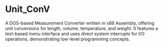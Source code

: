 # Unit_ConV
A DOS-based Measurement Converter written in x86 Assembly, offering unit conversions for length, volume, temperature, and weight. It features a text-based menu interface and uses direct system interrupts for I/O operations, demonstrating low-level programming concepts.
